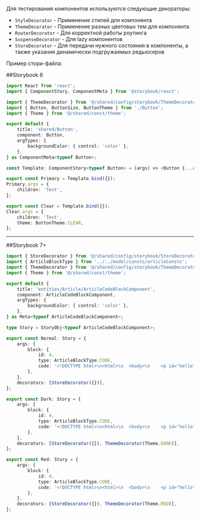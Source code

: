 Для тестирования компонентов используются следующие декораторы:

-   `StyleDecorator` - Применение стилей для компонента
-   `ThemeDecorator` - Применение разных цветовых тем для компонента
-   `RouterDecorator` - Для корректной работы роутинга
-   `SuspenseDecorator` - Для lazy компонентов
-   `StoreDecorator` - Для передачи нужного состояния в компоненты, а также указания динамически подгружаемых редьюсеров

Пример стори-файла:

##Storybook 6

```typescript jsx
import React from 'react';
import { ComponentStory, ComponentMeta } from '@storybook/react';

import { ThemeDecorator } from '@/shared/config/storybook/ThemeDecorator/ThemeDecorator';
import { Button, ButtonSize, ButtonTheme } from './Button';
import { Theme } from '@/shared/const/theme';

export default {
    title: 'shared/Button',
    component: Button,
    argTypes: {
        backgroundColor: { control: 'color' },
    },
} as ComponentMeta<typeof Button>;

const Template: ComponentStory<typeof Button> = (args) => <Button {...args} />;

export const Primary = Template.bind({});
Primary.args = {
    children: 'Text',
};

export const Clear = Template.bind({});
Clear.args = {
    children: 'Text',
    theme: ButtonTheme.CLEAR,
};
```

---

##Storybook 7+

```typescript jsx
import { StoreDecorator } from '@/shared/config/storybook/StoreDecorator/StoreDecorator';
import { ArticleBlockType } from '../../model/consts/articleConsts';
import { ThemeDecorator } from '@/shared/config/storybook/ThemeDecorator/ThemeDecorator';
import { Theme } from '@/shared/const/theme';

export default {
    title: 'entities/Article/ArticleCodeBlockComponent',
    component: ArticleCodeBlockComponent,
    argTypes: {
        backgroundColor: { control: 'color' },
    },
} as Meta<typeof ArticleCodeBlockComponent>;

type Story = StoryObj<typeof ArticleCodeBlockComponent>;

export const Normal: Story = {
    args: {
        block: {
            id: 4,
            type: ArticleBlockType.CODE,
            code: '<!DOCTYPE html>\n<html>\n  <body>\n    <p id="hello"></p>\n\n    <script>\n      document.getElementById("hello").innerHTML = "Hello, world!";\n    </script>\n  </body>\n</html>;',
        },
    },
    decorators: [StoreDecorator({})],
};

export const Dark: Story = {
    args: {
        block: {
            id: 4,
            type: ArticleBlockType.CODE,
            code: '<!DOCTYPE html>\n<html>\n  <body>\n    <p id="hello"></p>\n\n    <script>\n      document.getElementById("hello").innerHTML = "Hello, world!";\n    </script>\n  </body>\n</html>;',
        },
    },
    decorators: [StoreDecorator({}), ThemeDecorator(Theme.DARK)],
};

export const Red: Story = {
    args: {
        block: {
            id: 4,
            type: ArticleBlockType.CODE,
            code: '<!DOCTYPE html>\n<html>\n  <body>\n    <p id="hello"></p>\n\n    <script>\n      document.getElementById("hello").innerHTML = "Hello, world!";\n    </script>\n  </body>\n</html>;',
        },
    },
    decorators: [StoreDecorator({}), ThemeDecorator(Theme.RED)],
};
```
